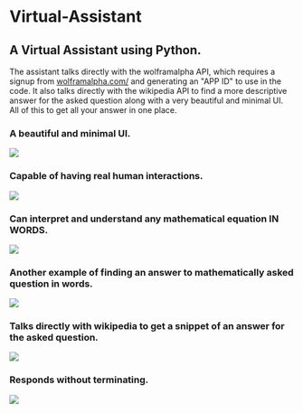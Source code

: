 # Virtual-Assistant
## A Virtual Assistant using Python.
The assistant talks directly with the wolframalpha API, which requires a signup from <a href="http://wolframalpha.com/">wolframalpha.com/</a> and generating an "APP ID" to use in the code. It also talks directly with the wikipedia API to find a more descriptive answer for the asked question along with a very beautiful and minimal UI. All of this to get all your answer in one place.

### A beautiful and minimal UI.
<p align="left">
  <img src="https://user-images.githubusercontent.com/41104244/103456066-b8358080-4d18-11eb-860b-f43c53231a9b.png">
</p>

### Capable of having real human interactions.
<p align="left">
  <img src="https://user-images.githubusercontent.com/41104244/103456025-40ffec80-4d18-11eb-8150-bef7c41d8fb6.png">
</p>

### Can interpret and understand any mathematical equation IN WORDS.
<p align="left">
  <img src="https://user-images.githubusercontent.com/41104244/103456031-4f4e0880-4d18-11eb-9534-7b86e33eacb4.png">
</p>

### Another example of finding an answer to mathematically asked question in words.
<p align="left">
  <img src="https://user-images.githubusercontent.com/41104244/103456045-7278b800-4d18-11eb-83fe-b7cd89b0d202.png">
</p>

### Talks directly with wikipedia to get a snippet of an answer for the asked question.
<p align="left">
  <img src="https://user-images.githubusercontent.com/41104244/103456049-7c022000-4d18-11eb-837f-0937c9e05f54.png">
</p>

### Responds without terminating.

<p align="left">
  <img src="https://user-images.githubusercontent.com/41104244/103456306-cf756d80-4d1a-11eb-8184-2ec7f6605c17.png">
</p>


